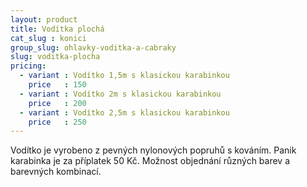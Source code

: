 ```yaml
---
layout: product
title: Vodítka plochá
cat_slug : konici
group_slug: ohlavky-voditka-a-cabraky
slug: voditka-plocha
pricing:
  - variant : Vodítko 1,5m s klasickou karabinkou
    price   : 150
  - variant : Vodítko 2m s klasickou karabinkou
    price   : 200
  - variant : Vodítko 2,5m s klasickou karabinkou
    price   : 250
---
```


Vodítko je vyrobeno z pevných nylonových popruhů s kováním.
Panik karabinka je za příplatek 50&nbsp;Kč. 
Možnost objednání různých barev a barevných kombinací.


